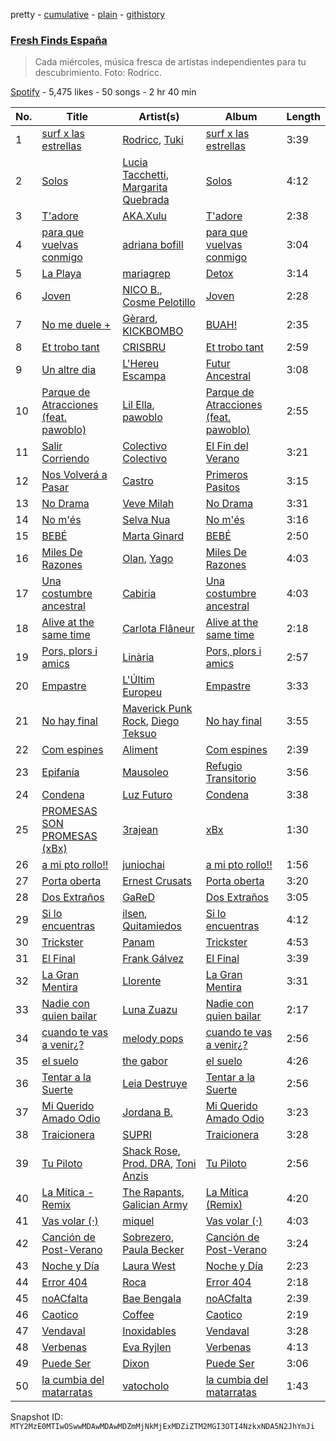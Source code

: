 pretty - [cumulative](/playlists/cumulative/37i9dQZF1DWVhn3qoy98w6.md) - [plain](/playlists/plain/37i9dQZF1DWVhn3qoy98w6) - [githistory](https://github.githistory.xyz/mackorone/spotify-playlist-archive/blob/main/playlists/plain/37i9dQZF1DWVhn3qoy98w6)

### [Fresh Finds España](https://open.spotify.com/playlist/37i9dQZF1DWVhn3qoy98w6)

> Cada miércoles, música fresca de artistas independientes para tu descubrimiento\. Foto: Rodricc.

[Spotify](https://open.spotify.com/user/spotify) - 5,475 likes - 50 songs - 2 hr 40 min

| No. | Title | Artist(s) | Album | Length |
|---|---|---|---|---|
| 1 | [surf x las estrellas](https://open.spotify.com/track/03QZe03doXNTXYtjhWPpD2) | [Rodricc](https://open.spotify.com/artist/2Xk1gzXNwqLrrT8gne7oyw), [Tuki](https://open.spotify.com/artist/0TB2s1rtLjlDHCS3qxY3As) | [surf x las estrellas](https://open.spotify.com/album/1jCsgKWJnxtAn4klgYgmQ6) | 3:39 |
| 2 | [Solos](https://open.spotify.com/track/4OrRyEaGBZub38KX2tf7dR) | [Lucia Tacchetti](https://open.spotify.com/artist/374jlNpaJvanFJrslZYHBJ), [Margarita Quebrada](https://open.spotify.com/artist/5aPDMwix2ydu77sgQ89SUi) | [Solos](https://open.spotify.com/album/2hV78YdCzBXgjMeF9eniwQ) | 4:12 |
| 3 | [T'adore](https://open.spotify.com/track/6QHmoD3DpxdgQ7ZuPA4AgB) | [AKA.Xulu](https://open.spotify.com/artist/7uVi7b1KLXaeSnuWyr41y9) | [T'adore](https://open.spotify.com/album/3QZrC07ld8McODIUIy8eTr) | 2:38 |
| 4 | [para que vuelvas conmigo](https://open.spotify.com/track/1RQTNevJk9BGcWdmFJ4wGG) | [adriana bofill](https://open.spotify.com/artist/2MS7RenkEdhtLAmdqSLmFN) | [para que vuelvas conmigo](https://open.spotify.com/album/0sfsQl56jPisikBwmI86hF) | 3:04 |
| 5 | [La Playa](https://open.spotify.com/track/56DFadxI3AOJeY9GgL6e7K) | [mariagrep](https://open.spotify.com/artist/6qW73GlY1wPnQ9zxIOYCzy) | [Detox](https://open.spotify.com/album/6IwVFPE2xBVZgdAcvJVWNx) | 3:14 |
| 6 | [Joven](https://open.spotify.com/track/3RMKHhCuWAbJADWX2HAXjV) | [NICO B.](https://open.spotify.com/artist/7uOl97JPQ7S3Tb6vW8WgMe), [Cosme Pelotillo](https://open.spotify.com/artist/4ZJXI7US15lfwWgAhUkDV3) | [Joven](https://open.spotify.com/album/3YVr2RUtvdm11WPGmjnAPh) | 2:28 |
| 7 | [No me duele +](https://open.spotify.com/track/6Tsz1ljRLmDtOtFqMEgUvC) | [Gèrard](https://open.spotify.com/artist/71Cp3TYbeCYy1KmkGlF10z), [KICKBOMBO](https://open.spotify.com/artist/7A2htSu45kogVfNBMD4Xgh) | [BUAH!](https://open.spotify.com/album/3tWX4SuOEWyBCTBERi68Mv) | 2:35 |
| 8 | [Et trobo tant](https://open.spotify.com/track/6huX3i722Q2nGbNpYZf60k) | [CRISBRU](https://open.spotify.com/artist/6dSlSdCuF26HrnjJM77eki) | [Et trobo tant](https://open.spotify.com/album/1qObe1Kt4nQd9gKsalcofE) | 2:59 |
| 9 | [Un altre dia](https://open.spotify.com/track/6aA0NHJ5ddiPeuPASqaqAA) | [L'Hereu Escampa](https://open.spotify.com/artist/7egNKXWaEDm2c9YJD4l08h) | [Futur Ancestral](https://open.spotify.com/album/5yBEQOSxx0cZnUi3TyAkz3) | 3:08 |
| 10 | [Parque de Atracciones \(feat\. pawoblo\)](https://open.spotify.com/track/1t8Yv679mPK0KxyMtoyjl6) | [Lil Ella](https://open.spotify.com/artist/4z8DAc9ysHE4RMmrT1YiaG), [pawoblo](https://open.spotify.com/artist/1P6RVjODcrFQxu197fvkZN) | [Parque de Atracciones \(feat\. pawoblo\)](https://open.spotify.com/album/6rhzp7JaWKvKjkHeTo7Mug) | 2:55 |
| 11 | [Salir Corriendo](https://open.spotify.com/track/0oOBQ6TIDkxf35lkW8Ot5y) | [Colectivo Colectivo](https://open.spotify.com/artist/3Li2oQH75kQc9yqxbKgKx4) | [El Fin del Verano](https://open.spotify.com/album/69aZb3lbC2gLk1lYTNNolF) | 3:21 |
| 12 | [Nos Volverá a Pasar](https://open.spotify.com/track/7LZ8JgvfMZyTOMiyXaVPjD) | [Castro](https://open.spotify.com/artist/0cFhA0CRXxPonMPzGXFVtl) | [Primeros Pasitos](https://open.spotify.com/album/6KCM9GhtFgy43d4M5JPiiY) | 3:15 |
| 13 | [No Drama](https://open.spotify.com/track/00mABP6jTjMDbE9vRr2yuR) | [Veve Milah](https://open.spotify.com/artist/4U1aujuzk3gLF3v0HNWZET) | [No Drama](https://open.spotify.com/album/5f5Bl6C6gUs5A4y5B57TiZ) | 3:31 |
| 14 | [No m'és](https://open.spotify.com/track/7yGWCRwe6XLVD1l3ClrMC5) | [Selva Nua](https://open.spotify.com/artist/5WZaYOPfY5HCLsZTfkIep7) | [No m'és](https://open.spotify.com/album/7kbzSt1ombIJJDF5Y17dGI) | 3:16 |
| 15 | [BEBÉ](https://open.spotify.com/track/6tPRbS1YsiL4p1JEhTLs9N) | [Marta Ginard](https://open.spotify.com/artist/44CzFnnUWO491sWgkP2L5C) | [BEBÉ](https://open.spotify.com/album/1YMcm8UBTADcUvmliqMfVB) | 2:50 |
| 16 | [Miles De Razones](https://open.spotify.com/track/1FUTiEl98L0BDJz6AZqzpX) | [Olan](https://open.spotify.com/artist/4zAN9WHCKPnSXlkM5qGXE3), [Yago](https://open.spotify.com/artist/1V5iF2JRaXQwBd080VZMwr) | [Miles De Razones](https://open.spotify.com/album/6vlLER3I0XFXxUllP9K33b) | 4:03 |
| 17 | [Una costumbre ancestral](https://open.spotify.com/track/5u2dC5U42zYyTQUiRi6uHU) | [Cabiria](https://open.spotify.com/artist/2y7OtEBQuQCeFh2a8bYZVC) | [Una costumbre ancestral](https://open.spotify.com/album/6TyyyAYlrqog9s8IDrNcqB) | 4:03 |
| 18 | [Alive at the same time](https://open.spotify.com/track/78dDUW5H8x8taD1rLf1uJ7) | [Carlota Flâneur](https://open.spotify.com/artist/3NDKht1aMpga0RvwAqDeTC) | [Alive at the same time](https://open.spotify.com/album/2a7dtGmze4emYzU1tphfwo) | 2:18 |
| 19 | [Pors, plors i amics](https://open.spotify.com/track/0wy2WTPbunsdQHtxGPciTg) | [Linària](https://open.spotify.com/artist/1Kli5I57si259EIlre3UoL) | [Pors, plors i amics](https://open.spotify.com/album/5YD3ReGYFQgVQ854wans7u) | 2:57 |
| 20 | [Empastre](https://open.spotify.com/track/7KTghyDbWNXvg6luNQBjHm) | [L'Últim Europeu](https://open.spotify.com/artist/2EJ6cIHivfIWQqJ45qRmua) | [Empastre](https://open.spotify.com/album/71rbjYoqfc7QpwUoWbJ8XQ) | 3:33 |
| 21 | [No hay final](https://open.spotify.com/track/6fYYT2EYum62ODx5ZjfuBu) | [Maverick Punk Rock](https://open.spotify.com/artist/58rjU2GyWcWSQwQdoXbOim), [Diego Teksuo](https://open.spotify.com/artist/5DsbNI5ZIDIWjmsAdaYvZ2) | [No hay final](https://open.spotify.com/album/7cICFUXh0yRVK4rRFQDI78) | 3:55 |
| 22 | [Com espines](https://open.spotify.com/track/0rAjBQ6lPrulBbjYLWIj5J) | [Aliment](https://open.spotify.com/artist/0Igzy0wlOGrmOWsVsWHtX3) | [Com espines](https://open.spotify.com/album/1xBnGwsaptv7SceJ47HA6M) | 2:39 |
| 23 | [Epifanía](https://open.spotify.com/track/6O6QIKv3XRpIF3ZVmthqrd) | [Mausoleo](https://open.spotify.com/artist/3ADOMZ3U9NAY8t6lYoyfMy) | [Refugio Transitorio](https://open.spotify.com/album/0HhRAzlVAZ1yyQEQNG6LYv) | 3:56 |
| 24 | [Condena](https://open.spotify.com/track/7pqRhBYhm9kU5XvymmZqoD) | [Luz Futuro](https://open.spotify.com/artist/3BaSeTuHgL69zvtazv2XvA) | [Condena](https://open.spotify.com/album/4euDN4Es39dUOQu6G7uSai) | 3:38 |
| 25 | [PROMESAS SON PROMESAS \(xBx\)](https://open.spotify.com/track/1vWEoKVEE7kyPPPFJeM1tq) | [3rajean](https://open.spotify.com/artist/0gNn4tpH0cKkJrGYhzCUxQ) | [xBx](https://open.spotify.com/album/4GtDuDyEmj2GoZ8ezMc3zV) | 1:30 |
| 26 | [a mi pto rollo!!](https://open.spotify.com/track/5F77Hgn3h7ebOuAN2a2SDD) | [juniochai](https://open.spotify.com/artist/7y2dfMVexZgClCIeiHd22f) | [a mi pto rollo!!](https://open.spotify.com/album/3ubynfrBvrGEXasp6kat2X) | 1:56 |
| 27 | [Porta oberta](https://open.spotify.com/track/0P7EPdoRXo05hcej5mgVdr) | [Ernest Crusats](https://open.spotify.com/artist/2uLvqEVOpkhIVXkht59QTP) | [Porta oberta](https://open.spotify.com/album/3KG0vcp0oSey5CfMVqoBMf) | 3:20 |
| 28 | [Dos Extraños](https://open.spotify.com/track/7DmulHYtz99oCytlFW0fb7) | [GaReD](https://open.spotify.com/artist/08HZYVlHzbHtgrCRSLPZI5) | [Dos Extraños](https://open.spotify.com/album/2lxL2Hz1o2z39j9bF2auXX) | 3:05 |
| 29 | [Si lo encuentras](https://open.spotify.com/track/4z90DauhNB6SU18wGdfVdM) | [ilsen](https://open.spotify.com/artist/05iQTn4ioIfDRBkQ91T54W), [Quitamiedos](https://open.spotify.com/artist/4vHPhG6OyEe7ifJl6rD8b5) | [Si lo encuentras](https://open.spotify.com/album/0epeQo9JmY4Hf8yQpLPMSg) | 4:12 |
| 30 | [Trickster](https://open.spotify.com/track/5qgTYpAgXJXWzx9lW4Oul3) | [Panam](https://open.spotify.com/artist/3L8P34V413iec86iTJpJND) | [Trickster](https://open.spotify.com/album/1iT6eODetcyS53CGV2deaZ) | 4:53 |
| 31 | [El Final](https://open.spotify.com/track/5ZaqmzTI4xMNt3f762qrSg) | [Frank Gálvez](https://open.spotify.com/artist/1cJ1SQimwOmgvbfUEYZu89) | [El Final](https://open.spotify.com/album/1fcWlBG7V48KXi0uuOpFAU) | 3:39 |
| 32 | [La Gran Mentira](https://open.spotify.com/track/6WydxcRlUD2XdLfJSSgnfV) | [Llorente](https://open.spotify.com/artist/1Z02ZqqNen6nRQtr3lTBDU) | [La Gran Mentira](https://open.spotify.com/album/2azWXqI9a4LUYIal3XycGB) | 3:31 |
| 33 | [Nadie con quien bailar](https://open.spotify.com/track/5lDngYSfD4c8SC6gZnLg84) | [Luna Zuazu](https://open.spotify.com/artist/0aIiiEWwpITfHLl0JPtl0J) | [Nadie con quien bailar](https://open.spotify.com/album/6tK2hEbDRs2pQ6Ffov2G8K) | 2:17 |
| 34 | [cuando te vas a venir¿?](https://open.spotify.com/track/1JUTjN0zzNyNbApNiGE5ym) | [melody pops](https://open.spotify.com/artist/7deIUNGGERZl8Pfr0V8l3f) | [cuando te vas a venir¿?](https://open.spotify.com/album/5R35XAJkVkvKvoHKeSma0L) | 2:56 |
| 35 | [el suelo](https://open.spotify.com/track/7faZxjRj3UkZINF9m3CLBT) | [the gabor](https://open.spotify.com/artist/3UaZBxRr5QpV7obu0czIJw) | [el suelo](https://open.spotify.com/album/54WFoSIU6Flymk5e9zzbGt) | 4:26 |
| 36 | [Tentar a la Suerte](https://open.spotify.com/track/5BtZBOD6D41g2OUvewp1ry) | [Leia Destruye](https://open.spotify.com/artist/2iguSth7qkLlXCuYe2CnZ4) | [Tentar a la Suerte](https://open.spotify.com/album/5aUzMqN6pP0RFCulq5IU7l) | 2:56 |
| 37 | [Mi Querido Amado Odio](https://open.spotify.com/track/0bvuW24FTaoQPTP7d0SBeW) | [Jordana B.](https://open.spotify.com/artist/3aqVNqgYvDz8VF5n6nJBDD) | [Mi Querido Amado Odio](https://open.spotify.com/album/6jPwMd5NpfZPaVVjxtL0Kg) | 3:23 |
| 38 | [Traicionera](https://open.spotify.com/track/7s7gv1x4nLaM8WNbyGNNXT) | [SUPRI](https://open.spotify.com/artist/5lYAAVGL1WkCYx9LPTwbMw) | [Traicionera](https://open.spotify.com/album/0LXc5BndUBi5XT4vus6GqI) | 3:28 |
| 39 | [Tu Piloto](https://open.spotify.com/track/5hV8opn6SGiYNMZa5KVZPG) | [Shack Rose](https://open.spotify.com/artist/4HkPb5ckJxHYK6kRl1ARiS), [Prod\. DRA](https://open.spotify.com/artist/1OW5KH10Gje5rapcv8c7oO), [Toni Anzis](https://open.spotify.com/artist/4Y1YeIY4yWN4U5Qwi68Soq) | [Tu Piloto](https://open.spotify.com/album/1aRS8CMIgyCDS1MM7UKMDx) | 2:56 |
| 40 | [La Mítica \- Remix](https://open.spotify.com/track/01b0ia74LhA6w7hMkoZPJ3) | [The Rapants](https://open.spotify.com/artist/6n9E45r5Ewzy1qXMqSVMA7), [Galician Army](https://open.spotify.com/artist/1uryf2kVKqQP54Kb9EsN2x) | [La Mítica \(Remix\)](https://open.spotify.com/album/106pmCqSG5jy8YeVTx0sE3) | 4:20 |
| 41 | [Vas volar \(·\)](https://open.spotify.com/track/10Z0IYbig0m1cTwYG2LpE0) | [miquel](https://open.spotify.com/artist/3VUidb50jCH78EzrGpAVyj) | [Vas volar \(·\)](https://open.spotify.com/album/68BZGSpZTorpGmSzqPWBEC) | 4:03 |
| 42 | [Canción de Post\-Verano](https://open.spotify.com/track/3pZzaNp1k2eZQAjfeWTtoj) | [Sobrezero](https://open.spotify.com/artist/5shINgHUmPMcJFG3MivRZr), [Paula Becker](https://open.spotify.com/artist/04ZTxnvwV4jOWqGpRR2xLz) | [Canción de Post\-Verano](https://open.spotify.com/album/53faYYGAl0hzwj5kIhvKs4) | 3:24 |
| 43 | [Noche y Día](https://open.spotify.com/track/7isvVapsD7adet4b3wjJTM) | [Laura West](https://open.spotify.com/artist/7glBRgSuMYXGUUiTbMzoif) | [Noche y Día](https://open.spotify.com/album/1SSi0Dtxem2fIhjzpqvJtG) | 2:23 |
| 44 | [Error 404](https://open.spotify.com/track/1RLgypINHgPWnAO7yk8uZU) | [Roca](https://open.spotify.com/artist/0jMfFyuqbWKfmeFA1ML0bw) | [Error 404](https://open.spotify.com/album/1YhXrshOzPR4IfYdR3gY4d) | 2:18 |
| 45 | [noACfalta](https://open.spotify.com/track/2iwFkWbCj7spH0j1F2uKXj) | [Bae Bengala](https://open.spotify.com/artist/1qfs5i5tKjIuJye6xWnYeF) | [noACfalta](https://open.spotify.com/album/14g82QIvh6kkmxoaEfK5kK) | 2:39 |
| 46 | [Caotico](https://open.spotify.com/track/1h6dxFfGjd4ua0Hilhw4mR) | [Coffee](https://open.spotify.com/artist/0Mgm5yjGlLHp1s8NK0oZKg) | [Caotico](https://open.spotify.com/album/524ulSH7jp9d7FbkqMxoY9) | 2:19 |
| 47 | [Vendaval](https://open.spotify.com/track/4ti6tmTncr2ap89Wd8uWqJ) | [Inoxidables](https://open.spotify.com/artist/1RFDUXVUyBz4aR2OvsXOmI) | [Vendaval](https://open.spotify.com/album/4tcM4bfyY5Q39zabicwrkt) | 3:28 |
| 48 | [Verbenas](https://open.spotify.com/track/5ryuReLd1ZW0R2BCpgiG0W) | [Eva Ryjlen](https://open.spotify.com/artist/70Qg1joeoAwPXpnxpFe64w) | [Verbenas](https://open.spotify.com/album/7n3EUXlrYCr7fGydlXtRBC) | 4:13 |
| 49 | [Puede Ser](https://open.spotify.com/track/07kKtaDOmlcLU50s9eNqYp) | [Dixon](https://open.spotify.com/artist/3ZqivrF6irzebjksomnUyG) | [Puede Ser](https://open.spotify.com/album/2ozuvYpJIBwFW6sDQXjwMi) | 3:06 |
| 50 | [la cumbia del matarratas](https://open.spotify.com/track/6r1CoOg76ptOWqPFIgzEZT) | [vatocholo](https://open.spotify.com/artist/5lgauAo4BLN9PodnIxhxi8) | [la cumbia del matarratas](https://open.spotify.com/album/0ug5KlCAPh2NmBRsFw3FWX) | 1:43 |

Snapshot ID: `MTY2MzE0MTIwOSwwMDAwMDAwMDZmMjNkMjExMDZiZTM2MGI3OTI4NzkxNDA5N2JhYmJi`
